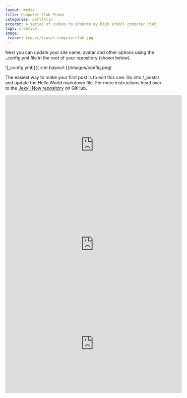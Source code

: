 ```yaml
---
layout: media
title: Computer Club Promo
categories: portfolio
excerpt: A series of videos to promote my high school computer club.
tags: creative
image:
 teaser: teaser/teaser-computerclub.jpg
---
```


Next you can update your site name, avatar and other options using the _config.yml file in the root of your repository (shown below).

![_config.yml]({{ site.baseurl }}/images/config.png)

The easiest way to make your first post is to edit this one. Go into /_posts/ and update the Hello World markdown file. For more instructions head over to the [Jekyll Now repository](https://github.com/barryclark/jekyll-now) on GitHub.

<iframe width="560" height="315" src="https://www.youtube.com/embed/n5C5ADLt1MI" title="YouTube video player" frameborder="0" allow="accelerometer; autoplay; clipboard-write; encrypted-media; gyroscope; picture-in-picture" allowfullscreen></iframe>

<iframe width="560" height="315" src="https://www.youtube.com/embed/FV6SZJHr-Rw" title="YouTube video player" frameborder="0" allow="accelerometer; autoplay; clipboard-write; encrypted-media; gyroscope; picture-in-picture" allowfullscreen></iframe>

<iframe width="560" height="315" src="https://www.youtube.com/embed/o1UyGscYwa8" title="YouTube video player" frameborder="0" allow="accelerometer; autoplay; clipboard-write; encrypted-media; gyroscope; picture-in-picture" allowfullscreen></iframe>